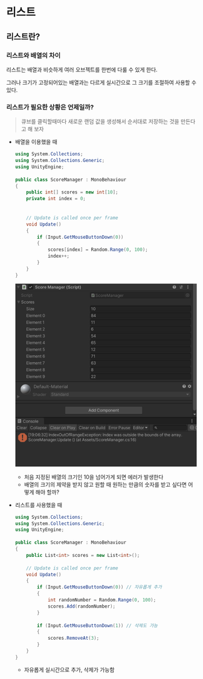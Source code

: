 # 리스트

## 리스트란?

### 리스트와 배열의 차이

리스트는 배열과 비슷하게 여러 오브젝트를 한번에 다룰 수 있게 한다.

그러나 크기가 고정되어있는 배열과는 다르게 실시간으로 그 크기를 조절하여 사용할 수 있다.

### 리스트가 필요한 상황은 언제일까?

> 큐브를 클릭할때마다 새로운 랜덤 값을 생성해서 순서대로 저장하는 것을 만든다고 해 보자

- 배열을 이용했을 때

  ```c#
  using System.Collections;
  using System.Collections.Generic;
  using UnityEngine;
  
  public class ScoreManager : MonoBehaviour
  {
      public int[] scores = new int[10];
      private int index = 0;
  
  
      // Update is called once per frame
      void Update()
      {
          if (Input.GetMouseButtonDown(0))
          {
              scores[index] = Random.Range(0, 100);
              index++;
          }
      }
  }
  
  ```

  ![array_result](images/retr0_unity_C_sharp_mid_7/array_result.png)

  - 처음 지정된 배열의 크기인 10을 넘어가게 되면 에러가 발생한다
  - 배열의 크기의 제약을 받지 않고 원할 때 원하는 만큼의 숫자를 받고 싶다면 어떻게 해야 할까?

- 리스트를 사용했을 때

  ```c#
  using System.Collections;
  using System.Collections.Generic;
  using UnityEngine;
  
  public class ScoreManager : MonoBehaviour
  {
      public List<int> scores = new List<int>();
  
      // Update is called once per frame
      void Update()
      {
          if (Input.GetMouseButtonDown(0)) // 자유롭게 추가
          {
              int randomNumber = Random.Range(0, 100);
              scores.Add(randomNumber);
          }
  
          if (Input.GetMouseButtonDown(1)) // 삭제도 가능
          {
              scores.RemoveAt(3);
          }
      }
  }
  
  
  ```

  - 자유롭게 실시간으로 추가, 삭제가 가능함